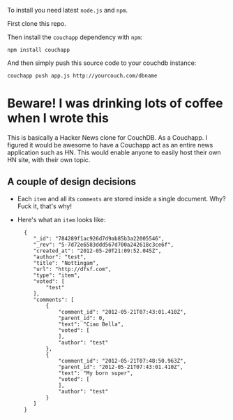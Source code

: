To install you need latest `node.js` and `npm`.

First clone this repo.

Then install the `couchapp` dependency with `npm`:
  
    npm install couchapp

And then simply push this source code to your couchdb instance:

    couchapp push app.js http://yourcouch.com/dbname

# Beware! I was drinking lots of coffee when I wrote this

This is basically a Hacker News clone for CouchDB. As a Couchapp. 
I figured it would be awesome to have a Couchapp act as an entire news application such as HN.
This would enable anyone to easily host their own HN site, with their own topic.

## A couple of design decisions

* Each `item` and all its `comments` are stored inside a single document. Why? Fuck it, that's why!
* Here's what an `item` looks like:

        {
           "_id": "784289f1ac926d7d9ab85b3a22005546",
           "_rev": "5-7d72e6583ddd567d700a242618c3ce6f",
           "created_at": "2012-05-20T21:09:52.045Z",
           "author": "test",
           "title": "Nottingam",
           "url": "http://dfsf.com",
           "type": "item",
           "voted": [ 
               "test"
           ],
           "comments": [
               {
                   "comment_id": "2012-05-21T07:43:01.410Z",
                   "parent_id": 0,
                   "text": "Ciao Bella",
                   "voted": [
                   ],
                   "author": "test"
               },
               {
                   "comment_id": "2012-05-21T07:48:50.963Z",
                   "parent_id": "2012-05-21T07:43:01.410Z",
                   "text": "My born super",
                   "voted": [
                   ],
                   "author": "test"
               }
           ]
        } 
